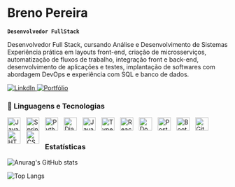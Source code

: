 # Breno Pereira 

**`Desenvolvedor FullStack`**

Desenvolvedor Full Stack, cursando Análise e Desenvolvimento de Sistemas Experiência prática em layouts front-end, criação de microsserviços, automatização de fluxos de trabalho, integração front e back-end, desenvolvimento de aplicações e testes, implantação de softwares com abordagem DevOps e experiência com SQL e banco de dados.

<a href="https://www.linkedin.com/in/breno-pereira-betti/">
  <img src="https://custom-icon-badges.demolab.com/badge/-LinkdIn-blue?style=for-the-badge&logoColor=white" alt="LinkdIn" title="LinkdIn"/>
</a>

<a href="https://portfolio-brenopereira.vercel.app/">
  <img src="https://custom-icon-badges.demolab.com/badge/-Portfólio-F25278?style=for-the-badge&logoColor=white" alt="Portfólio" title="Portfólio"/>
</a>

### 🤖 Linguagens e Tecnologias

<img 
  align="left" 
  alt="Java" 
  title="Java"
  width="30px" 
  style="padding-right: 10px;" 
  src="https://cdn.jsdelivr.net/gh/devicons/devicon@latest/icons/java/java-original.svg" 
/>

<img 
  align="left" 
  alt="Spring" 
  title="Spring"
  width="30px" 
  style="padding-right: 10px;" 
  src="https://cdn.jsdelivr.net/gh/devicons/devicon@latest/icons/spring/spring-original.svg" 
/>

<img 
  align="left" 
  alt="Python" 
  title="Python"
  width="30px" 
  style="padding-right: 10px;" 
  src="https://cdn.jsdelivr.net/gh/devicons/devicon@latest/icons/python/python-original.svg" 
/>

<img 
  align="left" 
  alt="Django" 
  title="Django"
  width="30px" 
  style="padding-right: 10px;" 
  src="https://cdn.jsdelivr.net/gh/devicons/devicon@latest/icons/django/django-plain.svg" 
/>

<img 
  align="left" 
  alt="JavaScript" 
  title="JavaScript"
  width="30px" 
  style="padding-right: 10px;" 
  src="https://cdn.jsdelivr.net/gh/devicons/devicon@latest/icons/javascript/javascript-original.svg" 
/>

<img 
  align="left" 
  alt="TypeScript"
  title="TypeScript" 
  width="30px" 
  style="padding-right: 10px;" 
  src="https://cdn.jsdelivr.net/gh/devicons/devicon@latest/icons/typescript/typescript-original.svg" 
/>

<img 
  align="left" 
  alt="React"
  title="React" 
  width="30px" 
  style="padding-right: 10px;" 
  src="https://cdn.jsdelivr.net/gh/devicons/devicon@latest/icons/react/react-original.svg" 
/>

<img 
  align="left" 
  alt="Docker"
  title="Docker" 
  width="30px" 
  style="padding-right: 10px;" 
  src="https://cdn.jsdelivr.net/gh/devicons/devicon@latest/icons/docker/docker-original-wordmark.svg" 
/>

<img 
  align="left" 
  alt="PostgreSQL"
  title="PostgreSQL" 
  width="30px" 
  style="padding-right: 10px;" 
  src="https://cdn.jsdelivr.net/gh/devicons/devicon@latest/icons/postgresql/postgresql-original-wordmark.svg" 
/>

<img 
  align="left" 
  alt="Bootstrap"
  title="Bootstrap" 
  width="30px" 
  style="padding-right: 10px;" 
  src="https://cdn.jsdelivr.net/gh/devicons/devicon@latest/icons/bootstrap/bootstrap-original.svg" 
/>

<img 
  align="left" 
  alt="Git" 
  title="Git"
  width="30px" 
  style="padding-right: 10px;" 
  src="https://cdn.jsdelivr.net/gh/devicons/devicon@latest/icons/git/git-original.svg" 
/>

<img 
  align="left" 
  alt="HTML"
  title="HTML" 
  width="30px" 
  style="padding-right: 10px;" 
  src="https://cdn.jsdelivr.net/gh/devicons/devicon@latest/icons/html5/html5-original.svg" 
/>

<img 
  align="left" 
  alt="CSS" 
  title="CSS"
  width="30px" 
  style="padding-right: 10px;" 
  src="https://cdn.jsdelivr.net/gh/devicons/devicon@latest/icons/css3/css3-original.svg" 
/>

</br>
</br>

### Estatísticas

![Anurag's GitHub stats](https://github-readme-stats.vercel.app/api?username=brenopereira18&show_icons=true&theme=dracula&include_all_commits=true)

![Top Langs](https://github-readme-stats.vercel.app/api/top-langs/?username=brenopereira18&layout=compact&theme=dracula)
